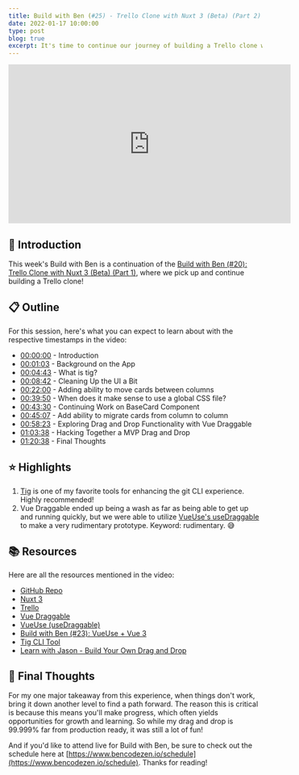 ```yaml
---
title: Build with Ben (#25) - Trello Clone with Nuxt 3 (Beta) (Part 2) Overview
date: 2022-01-17 10:00:00
type: post
blog: true
excerpt: It's time to continue our journey of building a Trello clone with Nuxt 3 beta!
---
```


<iframe width="560" height="315" src="https://www.youtube.com/embed/dAGhttffPB8" title="YouTube video player" frameborder="0" allow="accelerometer; autoplay; clipboard-write; encrypted-media; gyroscope; picture-in-picture" allowfullscreen></iframe>

## 👋 Introduction

This week's Build with Ben is a continuation of the [Build with Ben (#20): Trello Clone with Nuxt 3 (Beta) (Part 1)](https://www.youtube.com/watch?v=jG9AamyzRuw), where we pick up and continue building a Trello clone!

## 📋 Outline

For this session, here's what you can expect to learn about with the respective timestamps in the video:

- [00:00:00](https://www.youtube.com/watch?v=dAGhttffPB8&t=0s) - Introduction
- [00:01:03](https://www.youtube.com/watch?v=dAGhttffPB8&t=63s) - Background on the App
- [00:04:43](https://www.youtube.com/watch?v=dAGhttffPB8&t=283s) - What is tig?
- [00:08:42](https://www.youtube.com/watch?v=dAGhttffPB8&t=522s) - Cleaning Up the UI a Bit
- [00:22:00](https://www.youtube.com/watch?v=dAGhttffPB8&t=1320s) - Adding ability to move cards between columns
- [00:39:50](https://www.youtube.com/watch?v=dAGhttffPB8&t=2390s) - When does it make sense to use a global CSS file?
- [00:43:30](https://www.youtube.com/watch?v=dAGhttffPB8&t=2610s) - Continuing Work on BaseCard Component
- [00:45:07](https://www.youtube.com/watch?v=dAGhttffPB8&t=2707s) - Add ability to migrate cards from column to column
- [00:58:23](https://www.youtube.com/watch?v=dAGhttffPB8&t=3503s) - Exploring Drag and Drop Functionality with Vue Draggable
- [01:03:38](https://www.youtube.com/watch?v=dAGhttffPB8&t=3818s) - Hacking Together a MVP Drag and Drop
- [01:20:38](https://www.youtube.com/watch?v=dAGhttffPB8&t=4838s) - Final Thoughts

## ⭐ Highlights

1. [Tig](https://jonas.github.io/tig/) is one of my favorite tools for enhancing the git CLI experience. Highly recommended!
2. Vue Draggable ended up being a wash as far as being able to get up and running quickly, but we were able to utilize [VueUse's useDraggable](https://vueuse.org/core/useDraggable/) to make a very rudimentary prototype. Keyword: rudimentary. 😅

## 📚 Resources

Here are all the resources mentioned in the video:

- [GitHub Repo](https://github.com/bencodezen/nuxt-3-trello-mvp)
- [Nuxt 3](https://v3.nuxtjs.org/)
- [Trello](https://trello.com/)
- [Vue Draggable](https://github.com/SortableJS/Vue.Draggable)
- [VueUse (useDraggable)](https://vueuse.org/core/useDraggable/)
- [Build with Ben (#23): VueUse + Vue 3](https://www.youtube.com/watch?v=2yMlzQsH6F8)
- [Tig CLI Tool](https://jonas.github.io/tig/)
- [Learn with Jason - Build Your Own Drag and Drop](https://www.learnwithjason.dev/build-a-no-framework-javascript-drag-n-drop)

## 🤔 Final Thoughts

For my one major takeaway from this experience, when things don't work, bring it down another level to find a path forward. The reason this is critical is because this means you'll make progress, which often yields opportunities for growth and learning. So while my drag and drop is 99.999% far from production ready, it was still a lot of fun!

And if you'd like to attend live for Build with Ben, be sure to check out the schedule here at [https://www.bencodezen.io/schedule](https://www.bencodezen.io/schedule). Thanks for reading!
